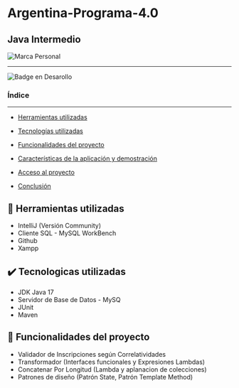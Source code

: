 <h1> Argentina-Programa-4.0</h1>

<h2> Java Intermedio</h2>

![Marca Personal](https://github.com/Gina04/Argentina-Programa-4.0/assets/82402525/c719dfbd-159f-490b-95e6-6fc6ea6f42f9)



<hr>

![Badge en Desarollo](https://img.shields.io/badge/STATUS-EN%20DESAROLLO-green)


### Índice

<hr>

* [Herramientas utilizadas](#hammer-herramientas-utilizadas)
  
* [Tecnologías utilizadas](#:heavy_check_mark:-Tecnologicas-utilizadas)

* [Funcionalidades del proyecto](#Estado-del-proyecto)

* [Características de la aplicación y demostración](#Características-de-la-aplicación-y-demostración)

* [Acceso al proyecto](#acceso-proyecto)
  
* [Conclusión](#conclusión)

## :hammer: Herramientas utilizadas
* IntelliJ (Versión Community)
* Cliente SQL - MySQL WorkBench
* Github
* Xampp

## :heavy_check_mark: Tecnologicas utilizadas
* JDK Java 17
* Servidor de Base de Datos - MySQ
* JUnit
* Maven 
 
## :pencil: Funcionalidades del proyecto 
* Validador de Inscripciones según Correlatividades
* Transformador (Interfaces funcionales y Expresiones Lambdas) 
* Concatenar Por Longitud (Lambda y aplanacion de colecciones)
* Patrones de diseño (Patrón State, Patrón Template Method)

